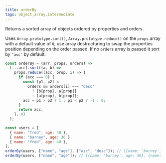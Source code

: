 ```yaml
---
title: orderBy
tags: object,array,intermediate
---
```


Returns a sorted array of objects ordered by properties and orders.

Uses `Array.prototype.sort()`, `Array.prototype.reduce()` on the `props` array with a default value of `0`, use array destructuring to swap the properties position depending on the order passed.
If no `orders` array is passed it sort by `'asc'` by default.

```js
const orderBy = (arr, props, orders) =>
  [...arr].sort((a, b) =>
    props.reduce((acc, prop, i) => {
      if (acc === 0) {
        const [p1, p2] =
          orders && orders[i] === "desc"
            ? [b[prop], a[prop]]
            : [a[prop], b[prop]];
        acc = p1 > p2 ? 1 : p1 < p2 ? -1 : 0;
      }
      return acc;
    }, 0)
  );
```

```js
const users = [
  { name: "fred", age: 48 },
  { name: "barney", age: 36 },
  { name: "fred", age: 40 },
];
orderBy(users, ["name", "age"], ["asc", "desc"]); // [{name: 'barney', age: 36}, {name: 'fred', age: 48}, {name: 'fred', age: 40}]
orderBy(users, ["name", "age"]); // [{name: 'barney', age: 36}, {name: 'fred', age: 40}, {name: 'fred', age: 48}]
```
